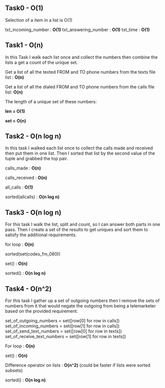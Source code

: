 Task0 - O(1)
------------

Selection of a item in a list is O(1)

txt_incoming_number : **O(1)**
txt_answering_number : **O(1)** 
txt_time : **O(1)**

Task1 - O(n)
------------

In this Task I walk each list once and collect the numbers then combine 
the lists a get a count of the unique set.

Get a list of all the texted FROM and TO phone numbers from the texts 
file list : **O(n)**

Get a list of all the dialed FROM and TO phone numbers from the calls 
file list: **O(n)**


The length of a unique set of these numbers:

**len = O(1)**

**set = O(n)**


Task2 - O(n log n)
------------

In this task I walked each list once to collect the calls made and 
received then put them in one list. Then I sorted that list by the 
second value of the tuple and grabbed the top pair.

calls_made : **O(n)**

calls_received : **O(n)**

all_calls : **O(1)**

sorted(allcalls) : **O(n log n)**



Task3 - O(n log n)
------------

For this task I walk the list, split and count, so I can answer both 
parts in one pass. Then I create a set of the results to get uniques 
and sort them to satisfy the additional requirements.

for loop : **O(n)**

sorted(set(codes_fm_080))

set() : **O(n)**

sorted() : **O(n log n)**


Task4 - O(n^2)
------------

For this task I gather up a set of outgoing numbers then I remove the 
sets of numbers from it that would negate the outgoing from being a 
telemarketer based on the provided requirement.

set_of_outgoing_numbers = set([row[0] for row in calls])
set_of_incoming_numbers = set([row[1] for row in calls])
set_of_send_text_numbers = set([row[0] for row in texts])
set_of_receive_text_numbers = set([row[1] for row in texts])

For loop : **O(n)**

set() : **O(n)**

Difference operator on lists : **O(n^2)**
(could be faster if lists were sorted subsets)

sorted() : **O(n log n)**

